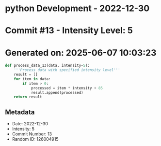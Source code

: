 ﻿# python Development - 2022-12-30
# Commit #13 - Intensity Level: 5
# Generated on: 2025-06-07 10:03:23
```python
def process_data_13(data, intensity=5):
    '''Process data with specified intensity level'''
    result = []
    for item in data:
        if item > 0:
            processed = item * intensity + 85
            result.append(processed)
    return result
```
## Metadata
- Date: 2022-12-30
- Intensity: 5
- Commit Number: 13
- Random ID: 126004915

